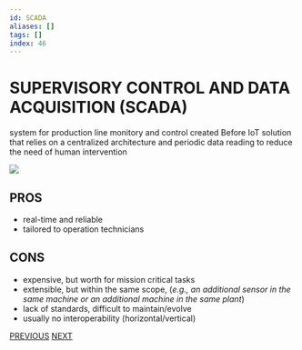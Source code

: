 ```yaml
---
id: SCADA
aliases: []
tags: []
index: 46
---
```


# SUPERVISORY CONTROL AND DATA ACQUISITION (SCADA)

system for production line monitory and control created Before IoT solution that relies on a centralized architecture and periodic data reading to reduce the need of human intervention

![](mobile_systems/Pasted%20image%2020240611151503.png)

## PROS

- real-time and reliable
- tailored to operation technicians

## CONS

- expensive, but worth for mission critical tasks
- extensible, but within the same scope, (*e.g., an additional sensor in the same machine or an additional machine in the same plant*)
- lack of standards, difficult to maintain/evolve
- usually no interoperability (horizontal/vertical)

[PREVIOUS](pages/IoT/IOT.md) [NEXT](pages/IoT/IOT_PLATFORMS.md)
